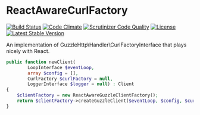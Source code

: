 # ReactAwareCurlFactory

[![Build Status](https://travis-ci.org/nopolabs/react-aware-guzzle-client.svg?branch=master)](https://travis-ci.org/nopolabs/react-aware-guzzle-client)
[![Code Climate](https://codeclimate.com/github/nopolabs/react-aware-guzzle-client/badges/gpa.svg)](https://codeclimate.com/github/nopolabs/react-aware-guzzle-client)
[![Scrutinizer Code Quality](https://scrutinizer-ci.com/g/nopolabs/react-aware-guzzle-client/badges/quality-score.png?b=master)](https://scrutinizer-ci.com/g/nopolabs/react-aware-guzzle-client/?branch=master)
[![License](https://poser.pugx.org/nopolabs/react-aware-guzzle-client/license)](https://packagist.org/packages/nopolabs/react-aware-guzzle-client)
[![Latest Stable Version](https://poser.pugx.org/nopolabs/react-aware-guzzle-client/v/stable)](https://packagist.org/packages/nopolabs/react-aware-guzzle-client)

An implementation of GuzzleHttp\Handler\CurlFactoryInterface that plays nicely with React.

```php
public function newClient(
        LoopInterface $eventLoop,
        array $config = [],
        CurlFactory $curlFactory = null,
        LoggerInterface $logger = null) : Client
{
    $clientFactory = new ReactAwareGuzzleClientFactory();
    return $clientFactory->createGuzzleClient($eventLoop, $config, $curlFactory, $logger);
}
```

